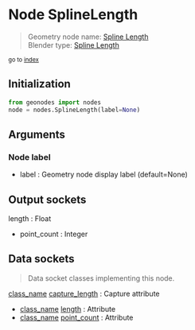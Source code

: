 
# Node SplineLength

> Geometry node name: [Spline Length](https://docs.blender.org/manual/en/latest/modeling/geometry_nodes/material/spline_length.html)<br>
  Blender type: [Spline Length](https://docs.blender.org/api/current/bpy.types.GeometryNodeSplineLength.html)
  
<sub>go to [index](/docs/index.md)</sub>

## Initialization

```python
from geonodes import nodes
node = nodes.SplineLength(label=None)
```



## Arguments


### Node label

- label : Geometry node display label (default=None)

## Output sockets

length : Float
- point_count : Integer

## Data sockets

> Data socket classes implementing this node.
  
[class_name](/docs/sockets/Spline.md) [capture_length](/docs/sockets/Spline.md#capture_length) : Capture attribute
- [class_name](/docs/sockets/Spline.md) [length](/docs/sockets/Spline.md#length) : Attribute
- [class_name](/docs/sockets/Spline.md) [point_count](/docs/sockets/Spline.md#point_count) : Attribute
  
